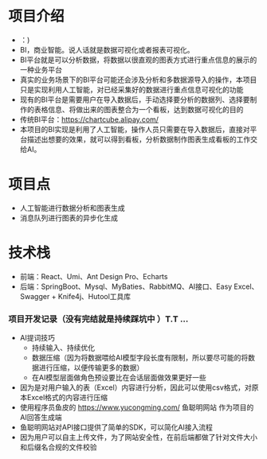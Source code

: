 # 项目介绍

- ：)
- BI，商业智能。说人话就是数据可视化或者报表可视化。
- BI平台就是可以分析数据，将数据以很直观的图表方式进行重点信息的展示的一种业务平台
- 真实的业务场景下的BI平台可能还会涉及分析和多数据源导入的操作，本项目只是实现利用人工智能，对已经采集好的数据进行重点信息可视化的功能
- 现有的BI平台是需要用户在导入数据后，手动选择要分析的数据列、选择要制作的表格信息、将做出来的图表整合为一个看板，达到数据可视化的目的
- 传统BI平台：https://chartcube.alipay.com/
- 本项目的BI实现是利用了人工智能，操作人员只需要在导入数据后，直接对平台描述出想要的效果，就可以得到看板，分析数据制作图表生成看板的工作交给AI。

# 项目点

- 人工智能进行数据分析和图表生成
- 消息队列进行图表的异步化生成

# 技术栈

- 前端：React、Umi、Ant Design Pro、Echarts
- 后端：SpringBoot、Mysql、MyBaties、RabbitMQ、AI接口、Easy Excel、Swagger + Knife4j、Hutool工具库

### 项目开发记录（没有完结就是持续踩坑中 ）T.T ...

- AI提词技巧
  - 持续输入、持续优化
  - 数据压缩（因为将数据喂给AI模型字段长度有限制，所以要尽可能的将数据进行压缩，以便传输更多的数据）
  - 在AI模型层面做角色预设要比在会话层面做效果更好一些
- 因为是对用户输入的表（Excel）内容进行分析，因此可以使用csv格式，对原本Excel格式的内容进行压缩
- 使用程序员鱼皮的  https://www.yucongming.com/  鱼聪明网站 作为项目的AI回答生成端
- 鱼聪明网站对API接口提供了简单的SDK，可以简化AI接入流程
- 因为用户可以自主上传文件，为了网站安全性，在前后端都做了针对文件大小和后缀名合规的文件校验